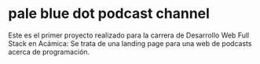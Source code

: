 # pale blue dot podcast channel
Este es el primer proyecto realizado para la carrera de Desarrollo Web Full Stack en Acámica: Se trata de una landing page para una web de podcasts acerca de programación.
